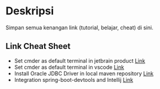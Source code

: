 # Deskripsi
Simpan semua kenangan link (tutorial, belajar, cheat) di sini.

## Link Cheat Sheet
- Set cmder as default terminal in jetbrain product [Link](https://github.com/cmderdev/cmder/issues/282#issuecomment-222818421)
- Set cmder as default terminal in vscode [Link](https://github.com/Microsoft/vscode/issues/12006#issuecomment-303048849)
- Install Oracle JDBC Driver in local maven repository [Link](https://www.mkyong.com/maven/how-to-add-oracle-jdbc-driver-in-your-maven-local-repository/)
- Integration spring-boot-devtools and Intellij [Link](https://patrickgrimard.io/2016/01/18/spring-boot-devtools-first-look/)
